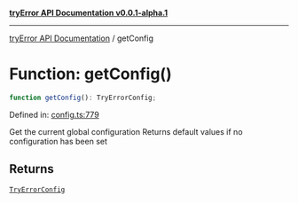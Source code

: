 [**tryError API Documentation v0.0.1-alpha.1**](../index.md)

---

[tryError API Documentation](../index.md) / getConfig

# Function: getConfig()

```ts
function getConfig(): TryErrorConfig;
```

Defined in: [config.ts:779](https://github.com/oconnorjohnson/try-error/blob/e3ae0308069a4fba073f4543d527ad76373db795/src/config.ts#L779)

Get the current global configuration
Returns default values if no configuration has been set

## Returns

[`TryErrorConfig`](../interfaces/TryErrorConfig.md)
